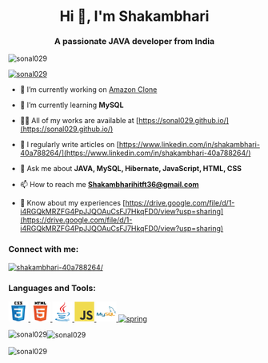 <h1 align="center">Hi 👋, I'm Shakambhari</h1>
<h3 align="center">A passionate JAVA developer from India</h3>

<p align="left"> <img src="https://komarev.com/ghpvc/?username=sonal029&label=Profile%20views&color=0e75b6&style=flat" alt="sonal029" /> </p>

<p align="left"> <a href="https://github.com/ryo-ma/github-profile-trophy"><img src="https://github-profile-trophy.vercel.app/?username=sonal029" alt="sonal029" /></a> </p>

- 🔭 I’m currently working on [Amazon Clone](https://lustrous-gumption-92216f.netlify.app/index.html)

- 🌱 I’m currently learning **MySQL**

- 👨‍💻 All of my works are available at [https://sonal029.github.io/](https://sonal029.github.io/)

- 📝 I regularly write articles on [https://www.linkedin.com/in/shakambhari-40a788264/](https://www.linkedin.com/in/shakambhari-40a788264/)

- 💬 Ask me about **JAVA, MySQL, Hibernate, JavaScript, HTML, CSS**

- 📫 How to reach me **Shakambharihitft36@gmail.com**

- 📄 Know about my experiences [https://drive.google.com/file/d/1-i4RGQkMRZFG4PpJJQOAuCsFJ7HkqFD0/view?usp=sharing](https://drive.google.com/file/d/1-i4RGQkMRZFG4PpJJQOAuCsFJ7HkqFD0/view?usp=sharing)

<h3 align="left">Connect with me:</h3>
<p align="left">
<a href="https://linkedin.com/in/shakambhari-40a788264/" target="blank"><img align="center" src="https://raw.githubusercontent.com/rahuldkjain/github-profile-readme-generator/master/src/images/icons/Social/linked-in-alt.svg" alt="shakambhari-40a788264/" height="30" width="40" /></a>
</p>

<h3 align="left">Languages and Tools:</h3>
<p align="left"> <a href="https://www.w3schools.com/css/" target="_blank" rel="noreferrer"> <img src="https://raw.githubusercontent.com/devicons/devicon/master/icons/css3/css3-original-wordmark.svg" alt="css3" width="40" height="40"/> </a> <a href="https://www.w3.org/html/" target="_blank" rel="noreferrer"> <img src="https://raw.githubusercontent.com/devicons/devicon/master/icons/html5/html5-original-wordmark.svg" alt="html5" width="40" height="40"/> </a> <a href="https://www.java.com" target="_blank" rel="noreferrer"> <img src="https://raw.githubusercontent.com/devicons/devicon/master/icons/java/java-original.svg" alt="java" width="40" height="40"/> </a> <a href="https://developer.mozilla.org/en-US/docs/Web/JavaScript" target="_blank" rel="noreferrer"> <img src="https://raw.githubusercontent.com/devicons/devicon/master/icons/javascript/javascript-original.svg" alt="javascript" width="40" height="40"/> </a> <a href="https://www.mysql.com/" target="_blank" rel="noreferrer"> <img src="https://raw.githubusercontent.com/devicons/devicon/master/icons/mysql/mysql-original-wordmark.svg" alt="mysql" width="40" height="40"/> </a> <a href="https://spring.io/" target="_blank" rel="noreferrer"> <img src="https://www.vectorlogo.zone/logos/springio/springio-icon.svg" alt="spring" width="40" height="40"/> </a> </p>

<p><img align="left" src="https://github-readme-stats.vercel.app/api/top-langs?username=sonal029&count_private=true&show_icons=true&locale=en&layout=compact" alt="sonal029" /></p>

<p><img align="center" src="https://github-readme-stats.vercel.app/api?username=sonal029&show_icons=true&locale=en" alt="sonal029" /></p>

<p><img align="center" src="https://github-readme-streak-stats.herokuapp.com/?user=sonal029&" alt="sonal029" /></p>
